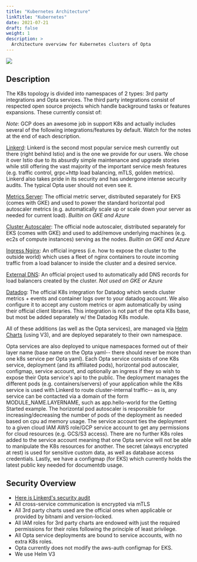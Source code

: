 ```yaml
---
title: "Kubernetes Architecture"
linkTitle: "Kubernetes"
date: 2021-07-21
draft: false
weight: 1
description: >
  Architecture overview for Kubernetes clusters of Opta
---
```


<a href="/images/opta_internal_kubernetes_architecture.png" target="_blank">
  <img src="/images/opta_internal_kubernetes_architecture.png" align="center"/>
</a>

## Description

The K8s topology is divided into namespaces of 2 types: 3rd party integrations and Opta services. The third party
integrations consist of respected open source projects which handle background tasks or features expansions. These
currently consist of:

_Note_: GCP does an awesome job in support K8s and actually includes several of the following integrations/features by
default. Watch for the notes at the end of each description.

[Linkerd](https://linkerd.io/): Linkerd is the second most popular service mesh currently out there (right behind
Istio) and is the one we provide for our users. We chose it over Istio due to its absurdly simple maintenance and
upgrade stories while still offering the vast majority of the important service mesh features (e.g. traffic control,
grpc+http load balancing, mTLS, golden metrics). Linkerd also takes pride in its security and has undergone intense
security audits. The typical Opta user should not even see it.

[Metrics Server](https://github.com/kubernetes-sigs/metrics-server): The official metric server, distributed separately
for EKS (comes with GKE) and used to power the standard horizontal pod autoscaler metrics (e.g. automatically scale up
or scale down your server as needed for current load). _Builtin on GKE and Azure_

[Cluster Autoscaler](https://github.com/kubernetes/autoscaler/tree/master/cluster-autoscaler): The official node
autoscaler, distributed separately for EKS (comes with GKE) and used to add/remove underlying machines (e.g. ec2s of
compute instances) serving as the nodes. _Builtin on GKE and Azure_

[Ingress Nginx](https://kubernetes.github.io/ingress-nginx/): An official ingress (i.e. how to expose the cluster to
the outside world) which uses a fleet of nginx containers to route incoming traffic from a load balancer to inside the
cluster and a desired service.

[External DNS](https://github.com/kubernetes-sigs/external-dns): An official project used to automatically add DNS
records for load balancers created by the cluster. _Not used on GKE or Azure_

[Datadog](https://github.com/DataDog/helm-charts/tree/master/charts/datadog): The official K8s integration for Datadog
which sends cluster metrics + events and container logs over to your datadog account. We also configure it to accept
any custom metrics or apm automatically by using their official client libraries. This integration is not part of the
opta K8s base, but most be added separately w/ the Datadog K8s module.

All of these additions (as well as the Opta services), are managed via [Helm Charts](https://helm.sh/) (using V3), and
are deployed separately to their own namespace.

Opta services are also deployed to unique namespaces formed out of their layer name (base name on the Opta yaml-- there
should never be more than one k8s service per Opta yaml). Each Opta service consists of one K8s service, deployment (and
its affiliated pods), horizontal pod autoscaler, configmap, service account, and optionally an ingress if they so wish
to expose their Opta service's api to the public. The deployment manages the different pods (e.g. containers/servers)
of your application while the K8s service is used with Linkerd to route cluster-internal traffic-- as is, any service
can be contacted via a domain of the form MODULE_NAME.LAYERNAME, such as app.hello-world for the Getting Started example. The horizontal pod
autoscaler is responsible for increasing/decreasing the number of pods of the deployment as needed based on cpu ad memory
usage. The service account ties the deployment to a given cloud IAM AWS role/GCP service account to get any permissions
for cloud resources (e.g. GCS/S3 access). There are no further K8s roles added to the service account meaning that
one Opta service will not be able to manipulate the K8s resources for another. The secret (always encrypted at rest) is
used for sensitive custom data, as well as database access credentials. Lastly, we have a configmap (for EKS) which
currently holds the latest public key needed for documentdb usage.

## Security Overview

- [Here is Linkerd's security audit](https://github.com/linkerd/linkerd2/blob/main/SECURITY_AUDIT.pdf)
- All cross-service communication is encrypted via mTLS
- All 3rd party charts used are the official ones when applicable or provided by bitnami and version-locked.
- All IAM roles for 3rd party charts are endowed with just the required permissions for their roles following the
  principle of least privilege.
- All Opta service deployments are bound to service accounts, with no extra K8s roles.
- Opta currently does not modify the aws-auth configmap for EKS.
- We use Helm V3
